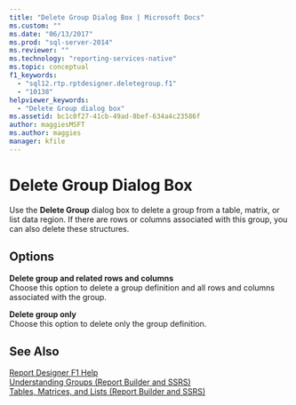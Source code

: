 ```yaml
---
title: "Delete Group Dialog Box | Microsoft Docs"
ms.custom: ""
ms.date: "06/13/2017"
ms.prod: "sql-server-2014"
ms.reviewer: ""
ms.technology: "reporting-services-native"
ms.topic: conceptual
f1_keywords: 
  - "sql12.rtp.rptdesigner.deletegroup.f1"
  - "10138"
helpviewer_keywords: 
  - "Delete Group dialog box"
ms.assetid: bc1c0f27-41cb-49ad-8bef-634a4c23586f
author: maggiesMSFT
ms.author: maggies
manager: kfile
---
```

# Delete Group Dialog Box
  Use the **Delete Group** dialog box to delete a group from a table, matrix, or list data region. If there are rows or columns associated with this group, you can also delete these structures.  
  
## Options  
 **Delete group and related rows and columns**  
 Choose this option to delete a group definition and all rows and columns associated with the group.  
  
 **Delete group only**  
 Choose this option to delete only the group definition.  
  
## See Also  
 [Report Designer F1 Help](tools/report-designer-f1-help.md)   
 [Understanding Groups &#40;Report Builder and SSRS&#41;](report-design/understanding-groups-report-builder-and-ssrs.md)   
 [Tables, Matrices, and Lists &#40;Report Builder and SSRS&#41;](report-design/create-invoices-and-forms-with-lists-report-builder-and-ssrs.md)  
  
  
